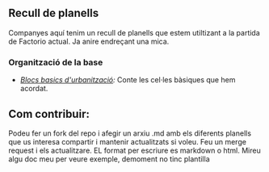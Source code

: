 ## Recull de planells

Companyes aquí tenim un recull de planells que estem utiltizant a la partida de Factorio actual. Ja anire endreçant una mica.

### Organització de la base

* *[Blocs basics d'urbanització](blocs-basics):* Conte les cel·les bàsiques que hem acordat.

## Com contribuir:

Podeu fer un fork del repo i afegir un arxiu .md amb els diferents planells que us interesa compartir i mantenir actualitzats si voleu. Feu un merge request i els actualitzare. EL format per escriure es markdown o html. Mireu algu doc meu per veure exemple, demoment no tinc plantilla
